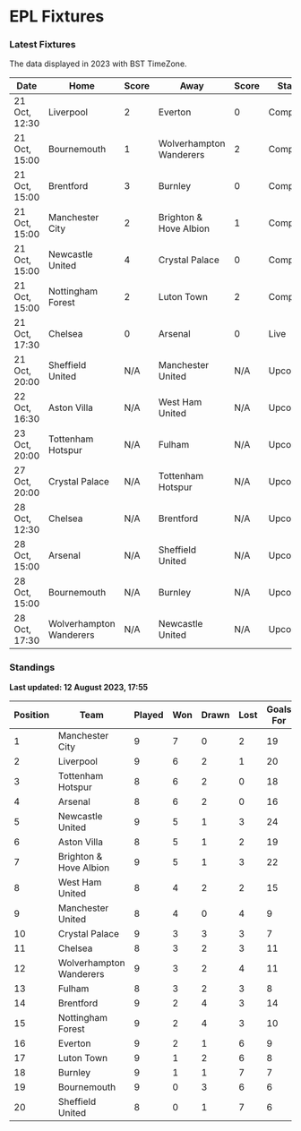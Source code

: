 # EPL Fixtures

### Latest Fixtures

The data displayed in 2023 with BST TimeZone.

<!-- START_TABLE -->
| Date | Home | Score | Away | Score | Status |
|-------------|--------|--------------|--------|--------------|--------|
| 21 Oct, 12:30 | Liverpool | 2 | Everton | 0 | Completed |
| 21 Oct, 15:00 | Bournemouth | 1 | Wolverhampton Wanderers | 2 | Completed |
| 21 Oct, 15:00 | Brentford | 3 | Burnley | 0 | Completed |
| 21 Oct, 15:00 | Manchester City | 2 | Brighton & Hove Albion | 1 | Completed |
| 21 Oct, 15:00 | Newcastle United | 4 | Crystal Palace | 0 | Completed |
| 21 Oct, 15:00 | Nottingham Forest | 2 | Luton Town | 2 | Completed |
| 21 Oct, 17:30 | Chelsea | 0 | Arsenal | 0 | Live |
| 21 Oct, 20:00 | Sheffield United | N/A | Manchester United | N/A | Upcoming |
| 22 Oct, 16:30 | Aston Villa | N/A | West Ham United | N/A | Upcoming |
| 23 Oct, 20:00 | Tottenham Hotspur | N/A | Fulham | N/A | Upcoming |
| 27 Oct, 20:00 | Crystal Palace | N/A | Tottenham Hotspur | N/A | Upcoming |
| 28 Oct, 12:30 | Chelsea | N/A | Brentford | N/A | Upcoming |
| 28 Oct, 15:00 | Arsenal | N/A | Sheffield United | N/A | Upcoming |
| 28 Oct, 15:00 | Bournemouth | N/A | Burnley | N/A | Upcoming |
| 28 Oct, 17:30 | Wolverhampton Wanderers | N/A | Newcastle United | N/A | Upcoming |
<!-- END_TABLE -->

### Standings

**Last updated: 12 August 2023, 17:55**

<!-- START_STANDINGS -->
| Position | Team | Played | Won | Drawn | Lost | Goals For | Goals Against | Goal Difference | Points |
|----------|------|--------|-----|-------|------|-----------|---------------|-----------------|--------|
| 1 | Manchester City | 9 | 7 | 0 | 2 | 19 | 7 | 12 | 21 |
| 2 | Liverpool | 9 | 6 | 2 | 1 | 20 | 9 | 11 | 20 |
| 3 | Tottenham Hotspur | 8 | 6 | 2 | 0 | 18 | 8 | 10 | 20 |
| 4 | Arsenal | 8 | 6 | 2 | 0 | 16 | 6 | 10 | 20 |
| 5 | Newcastle United | 9 | 5 | 1 | 3 | 24 | 9 | 15 | 16 |
| 6 | Aston Villa | 8 | 5 | 1 | 2 | 19 | 12 | 7 | 16 |
| 7 | Brighton & Hove Albion | 9 | 5 | 1 | 3 | 22 | 18 | 4 | 16 |
| 8 | West Ham United | 8 | 4 | 2 | 2 | 15 | 12 | 3 | 14 |
| 9 | Manchester United | 8 | 4 | 0 | 4 | 9 | 12 | -3 | 12 |
| 10 | Crystal Palace | 9 | 3 | 3 | 3 | 7 | 11 | -4 | 12 |
| 11 | Chelsea | 8 | 3 | 2 | 3 | 11 | 7 | 4 | 11 |
| 12 | Wolverhampton Wanderers | 9 | 3 | 2 | 4 | 11 | 15 | -4 | 11 |
| 13 | Fulham | 8 | 3 | 2 | 3 | 8 | 13 | -5 | 11 |
| 14 | Brentford | 9 | 2 | 4 | 3 | 14 | 12 | 2 | 10 |
| 15 | Nottingham Forest | 9 | 2 | 4 | 3 | 10 | 12 | -2 | 10 |
| 16 | Everton | 9 | 2 | 1 | 6 | 9 | 14 | -5 | 7 |
| 17 | Luton Town | 9 | 1 | 2 | 6 | 8 | 17 | -9 | 5 |
| 18 | Burnley | 9 | 1 | 1 | 7 | 7 | 23 | -16 | 4 |
| 19 | Bournemouth | 9 | 0 | 3 | 6 | 6 | 20 | -14 | 3 |
| 20 | Sheffield United | 8 | 0 | 1 | 7 | 6 | 22 | -16 | 1 |
<!-- END_STANDINGS -->
